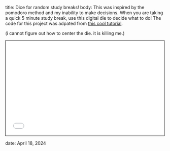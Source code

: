 title: Dice for random study breaks!
body: 
This was inspired by the pomodoro method and my inability to make decisions. When you are taking a quick 5 minute study break, use this digital die to decide what to do! The code for this project was adpated from [this cool tutorial](https://icodemag.com/3d-rolling-dice-css-javascript/).

(i cannot figure out how to center the die. it is killing me.)

<iframe src="dice!/diceIndex.html" frameborder="0"></iframe>

<style>
        /* Define the size of the embedded window */
        iframe {
            width: 500px; /* Adjust width as needed */
            height: 300px; /* Adjust height as needed */
            border: 1px solid #000; /* Add border for visual clarity */
        }
</style>
date: April 18, 2024